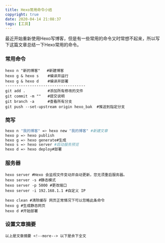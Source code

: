 ```yaml
---
title: Hexo常用命令小结
copyright: true
date: 2020-04-14 21:08:37
tags: [工具]
---
```


最近开始重新使用Hexo写博客，但是有一些常用的命令又时常想不起来，所以写下这篇文章总结一下Hexo常用的命令。

<!--more-->

### 常用命令

```shell
hexo n "新的博客"	#新建博客
hexo g & hexo s	   #编译并运行
hexo g & hexo d	   #编译并部署
------------------------------------
git add .          #添加所有修改的文件
git commit -m ""   #提交说明
git branch -a      #查看所有分支
git push --set-upstream origin hexo_bak  #推送到指定分支
```



### 简写

```sh 
hexo n "我的博客" => hexo new "我的博客" #新建文章
hexo p => hexo publish
hexo g => hexo generate#生成
hexo s => hexo server #启动服务预览
hexo d => hexo deploy#部署
```

### 服务器

```shell
hexo server #Hexo 会监视文件变动并自动更新，您无须重启服务器。
hexo server -s #静态模式
hexo server -p 5000 #更改端口
hexo server -i 192.168.1.1 #自定义 IP

hexo clean #清除缓存 网页正常情况下可以忽略此条命令
hexo g #生成静态网页
hexo d #开始部署
```

### 设置文章摘要

```
以上是文章摘要 <!--more--> 以下是余下全文 
```

